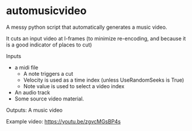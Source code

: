 # automusicvideo

A messy python script that automatically generates a music video. 

It cuts an input video at I-frames (to minimize re-encoding, and because it is a good indicator of places to cut)

Inputs
* a midi file
  - A note triggers a cut
  - Velocity is used as a time index (unless UseRandomSeeks is True)
  - Note value is used to select a video index
* An audio track
* Some source video material.

Outputs: A music video


Example video: https://youtu.be/zgvcMGsBP4s
